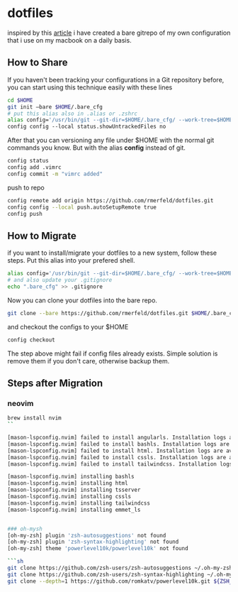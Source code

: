 # dotfiles
inspired by this [article](https://www.atlassian.com/git/tutorials/dotfiles) i have created a bare gitrepo of my own configuration that i use on my macbook on a daily basis.

## How to Share
If you haven't been tracking your configurations in a Git repository before, you can start using this technique easily with these lines

```sh
cd $HOME
git init —bare $HOME/.bare_cfg
# put this alias also in .alias or .zshrc
alias config='/usr/bin/git --git-dir=$HOME/.bare_cfg/ --work-tree=$HOME' 
config config --local status.showUntrackedFiles no
````
After that you can versioning any file under $HOME with the normal git commands you know. But with the alias **config** instead of git.

```sh
config status
config add .vimrc
config commit -m "vimrc added"
````
push to repo

```sh
config remote add origin https://github.com/rmerfeld/dotfiles.git
config config --local push.autoSetupRemote true
config push
```

## How to Migrate
if you want to install/migrate your dotfiles to a new system, follow these steps.
Put this alias into your prefered shell.

```sh
alias config='/usr/bin/git --git-dir=$HOME/.bare_cfg/ --work-tree=$HOME'
# and also update your .gitignore
echo ".bare_cfg" >> .gitignore
```

Now you can clone your dotfiles into the bare repo.

```sh
git clone --bare https://github.com/rmerfeld/dotfiles.git $HOME/.bare_cfg
```

and checkout the configs to your $HOME

```sh
config checkout
````
The step above might fail if config files already exists. Simple solution is remove them if you don't care, otherwise backup them.

## Steps after Migration

### neovim
```sh
brew install nvim
``

[mason-lspconfig.nvim] failed to install angularls. Installation logs are available in :Mason and :MasonLog
[mason-lspconfig.nvim] failed to install bashls. Installation logs are available in :Mason and :MasonLog
[mason-lspconfig.nvim] failed to install html. Installation logs are available in :Mason and :MasonLog
[mason-lspconfig.nvim] failed to install cssls. Installation logs are available in :Mason and :MasonLog
[mason-lspconfig.nvim] failed to install tailwindcss. Installation logs are available in :Mason and :MasonLog

[mason-lspconfig.nvim] installing bashls
[mason-lspconfig.nvim] installing html
[mason-lspconfig.nvim] installing tsserver
[mason-lspconfig.nvim] installing cssls
[mason-lspconfig.nvim] installing tailwindcss
[mason-lspconfig.nvim] installing emmet_ls


### oh-mysh
[oh-my-zsh] plugin 'zsh-autosuggestions' not found
[oh-my-zsh] plugin 'zsh-syntax-highlighting' not found
[oh-my-zsh] theme 'powerlevel10k/powerlevel10k' not found

```sh
git clone https://github.com/zsh-users/zsh-autosuggestions ~/.oh-my-zsh/custom/plugins/zsh-autosuggestions
git clone https://github.com/zsh-users/zsh-syntax-highlighting ~/.oh-my-zsh/custom/plugins/zsh-syntax-highlighting
git clone --depth=1 https://github.com/romkatv/powerlevel10k.git ${ZSH_CUSTOM:-$HOME/.oh-my-zsh/custom}/themes/powerlevel10k
```






